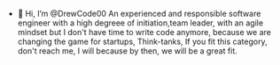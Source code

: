 - 👋 Hi, I’m @DrewCode00
An experienced and responsible software engineer with a high degreee of initiation,team leader, with an agile mindset but I don't have time to write code anymore, because we are changing the game for startups, Think-tanks, If you fit this category, don't reach me, I will because by then, we will be a great fit.
